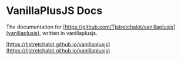 # VanillaPlusJS Docs

The documentation for [https://github.com/Tjstretchalot/vanillaplusjs](vanillaplusjs), written in
vanillaplusjs.

[https://tjstretchalot.github.io/vanillaplusjs](https://tjstretchalot.github.io/vanillaplusjs)
